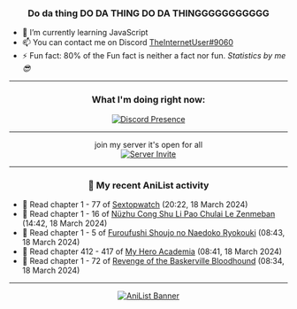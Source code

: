 <div align="center">

### Do da thing DO DA THING DO DA THINGGGGGGGGGGG
</div>

- 🌱 I’m currently learning JavaScript
- 📫 You can contact me on Discord [TheInternetUser#9060](https://discord.com/users/534117072796385300)
- ⚡ Fun fact: 80% of the Fun fact is neither a fact nor fun. _Statistics by me 😎_
<hr>

<div align="center">

### What I'm doing right now:
[![Discord Presence](https://lanyard.cnrad.dev/api/534117072796385300)](https://discord.com/users/534117072796385300)
<hr>

join my server it's open for all <br>
[![Server Invite](https://invidget.switchblade.xyz/bfYgVHxrSs)](https://discord.gg/bfYgVHxrSs)

<hr>
  
### 🌸 My recent AniList activity

</div>

<!-- ANILIST_ACTIVITY:start -->

-   📖 Read chapter 1 - 77 of [Sextopwatch](https://anilist.co/manga/152411) (20:22, 18 March 2024)
-   📖 Read chapter 1 - 16 of [Nüzhu Cong Shu Li Pao Chulai Le Zenmeban](https://anilist.co/manga/165424) (14:42, 18 March 2024)
-   📖 Read chapter 1 - 5 of [Furoufushi Shoujo no Naedoko Ryokouki](https://anilist.co/manga/172835) (08:43, 18 March 2024)
-   📖 Read chapter 412 - 417 of [My Hero Academia](https://anilist.co/manga/85486) (08:41, 18 March 2024)
-   📖 Read chapter 1 - 72 of [Revenge of the Baskerville Bloodhound](https://anilist.co/manga/163824) (08:34, 18 March 2024)

<!-- ANILIST_ACTIVITY:end -->
<hr>

<div align="center">

[![AniList Banner](https://img.anili.st/User/929966)](https://anilist.co/user/TheInternetUser)

<!-- ![Profile views](https://gpvc.arturio.dev/TheInternetUse7) Since 2023-01-09 -->
<br>


</div>
